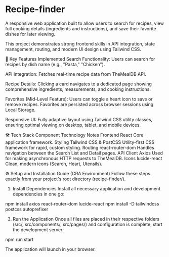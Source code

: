 # Recipe-finder
A responsive web application built to allow users to search for recipes, view full cooking details (ingredients and instructions), and save their favorite dishes for later viewing.

This project demonstrates strong frontend skills in API integration, state management, routing, and modern UI design using Tailwind CSS.

🚀 Key Features Implemented
Search Functionality: Users can search for recipes by dish name (e.g., "Pasta," "Chicken").

API Integration: Fetches real-time recipe data from TheMealDB API.

Recipe Details: Clicking a card navigates to a dedicated page showing comprehensive ingredients, measurements, and cooking instructions.

Favorites (Mid-Level Feature): Users can toggle a heart icon to save or remove recipes. Favorites are persisted across browser sessions using Local Storage.

Responsive UI: Fully adaptive layout using Tailwind CSS utility classes, ensuring optimal viewing on desktop, tablet, and mobile devices.

🛠️ Tech Stack
Component
Technology
Notes
Frontend
React
Core application framework.
Styling
Tailwind CSS & PostCSS
Utility-first CSS framework for rapid, custom styling.
Routing
react-router-dom
Handles navigation between the Search List and Detail pages.
API Client
Axios
Used for making asynchronous HTTP requests to TheMealDB.
Icons
lucide-react
Clean, modern icons (Search, Heart, Utensils).

⚙️ Setup and Installation Guide (CRA Environment)
Follow these steps exactly from your project's root directory (recipe-finder/).

1. Install Dependencies
Install all necessary application and development dependencies in one go:

npm install axios react-router-dom lucide-react
npm install -D tailwindcss postcss autoprefixer

3. Run the Application
Once all files are placed in their respective folders (src/, src/components/, src/pages/) and configuration is complete, start the development server:

npm run start

The application will launch in your browser.
